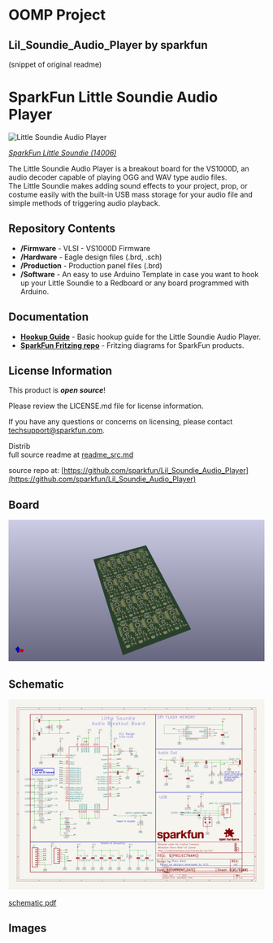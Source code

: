 # OOMP Project  
## Lil_Soundie_Audio_Player  by sparkfun  
  
(snippet of original readme)  
  
SparkFun Little Soundie Audio Player  
========================================  
  
![Little Soundie Audio Player](https://cdn.sparkfun.com//assets/parts/1/1/7/9/0/14006-SparkFun_Little_Soundie_Audio_Player-01.jpg)  
  
[*SparkFun Little Soundie (14006)*](https://www.sparkfun.com/products/14006)  
  
The Little Soundie Audio Player is a breakout board for the VS1000D, an audio decoder capable of playing OGG and WAV type audio files.   
The Little Soundie makes adding sound effects to your project, prop, or costume easily with the built-in USB mass storage for your audio file and simple methods of triggering audio playback.    
  
Repository Contents  
-------------------  
  
* **/Firmware** - VLSI - VS1000D Firmware  
* **/Hardware** - Eagle design files (.brd, .sch)  
* **/Production** - Production panel files (.brd)  
* **/Software** - An easy to use Arduino Template in case you want to hook up your Little Soundie to a Redboard or any board programmed with Arduino.  
  
Documentation  
--------------  
* **[Hookup Guide](https://learn.sparkfun.com/tutorials/little-soundie-audio-player-hookup-guide)** - Basic hookup guide for the Little Soundie Audio Player.  
* **[SparkFun Fritzing repo](https://github.com/sparkfun/Fritzing_Parts)** - Fritzing diagrams for SparkFun products.   
  
License Information  
-------------------  
  
This product is _**open source**_!   
  
Please review the LICENSE.md file for license information.   
  
If you have any questions or concerns on licensing, please contact techsupport@sparkfun.com.  
  
Distrib  
  full source readme at [readme_src.md](readme_src.md)  
  
source repo at: [https://github.com/sparkfun/Lil_Soundie_Audio_Player](https://github.com/sparkfun/Lil_Soundie_Audio_Player)  
## Board  
  
[![working_3d.png](working_3d_600.png)](working_3d.png)  
## Schematic  
  
[![working_schematic.png](working_schematic_600.png)](working_schematic.png)  
  
[schematic pdf](working_schematic.pdf)  
## Images  
